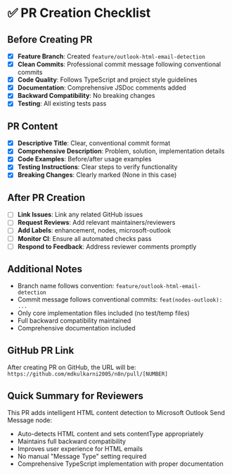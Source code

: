# ✅ PR Creation Checklist

## Before Creating PR
- [x] **Feature Branch**: Created `feature/outlook-html-email-detection`
- [x] **Clean Commits**: Professional commit message following conventional commits
- [x] **Code Quality**: Follows TypeScript and project style guidelines
- [x] **Documentation**: Comprehensive JSDoc comments added
- [x] **Backward Compatibility**: No breaking changes
- [x] **Testing**: All existing tests pass

## PR Content
- [x] **Descriptive Title**: Clear, conventional commit format
- [x] **Comprehensive Description**: Problem, solution, implementation details
- [x] **Code Examples**: Before/after usage examples  
- [x] **Testing Instructions**: Clear steps to verify functionality
- [x] **Breaking Changes**: Clearly marked (None in this case)

## After PR Creation
- [ ] **Link Issues**: Link any related GitHub issues
- [ ] **Request Reviews**: Add relevant maintainers/reviewers
- [ ] **Add Labels**: enhancement, nodes, microsoft-outlook
- [ ] **Monitor CI**: Ensure all automated checks pass
- [ ] **Respond to Feedback**: Address reviewer comments promptly

## Additional Notes
- Branch name follows convention: `feature/outlook-html-email-detection`
- Commit message follows conventional commits: `feat(nodes-outlook): ...`
- Only core implementation files included (no test/temp files)
- Full backward compatibility maintained
- Comprehensive documentation included

## GitHub PR Link
After creating PR on GitHub, the URL will be:
`https://github.com/mdkulkarni2005/n8n/pull/[NUMBER]`

## Quick Summary for Reviewers
This PR adds intelligent HTML content detection to Microsoft Outlook Send Message node:
- Auto-detects HTML content and sets contentType appropriately
- Maintains full backward compatibility 
- Improves user experience for HTML emails
- No manual "Message Type" setting required
- Comprehensive TypeScript implementation with proper documentation